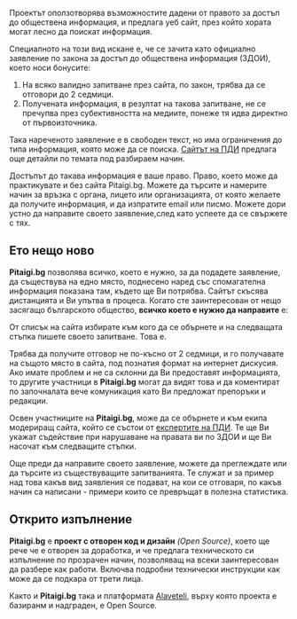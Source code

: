 Проектът оползотворява възможностите дадени от правото за достъп до обществена информация, и предлага уеб сайт, през който хората могат лесно да поискат информация.

Специалното на този вид искане е, че се зачита като официално заявление по закона за достъп до обществена информация (ЗДОИ), което носи бонусите:

 1. На всяко валидно запитване през сайта, по закон, трябва да се отговори до 2 седмици. 
 1. Получената информация, в резултат на такова запитване, не се пречупва през субективността на медиите, понеже тя идва директно от първоизточника.

Така нареченото заявление е в свободен текст, но има ограничения до типа информация, която може да се поиска. [Сайтът на ПДИ](http://www.aip-bg.org/howto/%D0%9D%D0%B0%D1%80%D1%8A%D1%87%D0%BD%D0%B8%D0%BA/) предлага още детайли по темата под разбираем начин.

Достъпът до такава информация е ваше право. Право, което може да практикувате и без сайта Pitaigi.bg. Можете да търсите и намерите начин за връзка с органа, лицето или организацията, от която желаете да получите информация, и да изпратите email или писмо. Можете дори устно да направите своето заявление,след като успеете да се свържете с тях.

## Ето нещо ново

__Pitaigi.bg__ позволява всичко, което е нужно, за да подадете заявление, да съществува на едно място, поднесено наред със спомагателна информация показана там, където ще Ви потрябва. Сайтът скъсява дистанцията и Ви упътва в процеса. Когато сте заинтересован от нещо засягащо българското общество, __всичко което е нужно да направите__ е:

От списък на сайта избирате към кого да се обърнете и на следващата стъпка пишете своето запитване. Това е.

Трябва да получите отговор не по-късно от 2 седмици, и го получавате на същото място в сайта, под познатия формат на интернет дискусия. Ако имате проблем и не са склонни да Ви предоставят информацията, то другите участници в __Pitaigi.bg__ могат да видят това и да коментират по започналата вече комуникация като Ви предложат препоръки и редакции. 

Освен участниците на __Pitaigi.bg__, може да се обърнете и към екипа модериращ сайта, който се състои от [експертите на ПДИ](http://www.aip-bg.org/contacts/). Те ще Ви укажат съдействие при нарушаване на правата ви по ЗДОИ и ще Ви насочат към следващите стъпки.

Oще преди да направите своето заявление, можете да преглеждате или да търсите из съществуващите запитванията. Те служат и за пример над това какъв вид заявления се подават, на кои се отговаря, по какъв начин сa написани - примери които се превръщат в полезна статистика.

## Открито изпълнение

__Pitaigi.bg__ е __проект с отворен код и дизайн__ _(Open Source)_, което ще рече че е отворен за доработка, и че предлага техническото си изпълнение по прозрачен начин, позволяващ на всеки заинтересован да разбере как работи. Включва подробни технически инструкции как може да се подкара от трети лица.

Както и __Pitaigi.bg__ така и платформата [Alaveteli](http://www.alaveteli.org/), върху която проекта е базиранм и надграден, е Open Source.